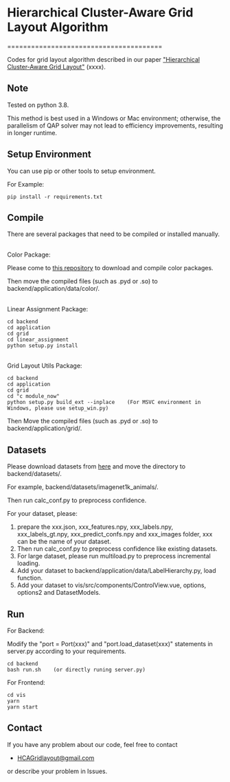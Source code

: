 Hierarchical Cluster-Aware Grid Layout Algorithm
===========================

=======================================

Codes for grid layout algorithm described in our paper ["Hierarchical Cluster-Aware Grid Layout"](https://xxxx) (xxxx).

Note
----------
Tested on python 3.8.

This method is best used in a Windows or Mac environment; otherwise, the parallelism of QAP solver may not lead to efficiency improvements, resulting in longer runtime.

Setup Environment
----------
You can use pip or other tools to setup environment.

For Example:
```
pip install -r requirements.txt
```



Compile
----------
There are several packages that need to be compiled or installed manually.

\
Color Package:

Please come to [this repository](https://xxxx) to download and compile color packages.

Then move the compiled files (such as .pyd or .so) to backend/application/data/color/.

\
Linear Assignment Package:
```
cd backend
cd application
cd grid
cd linear_assignment
python setup.py install
```

\
Grid Layout Utils Package:
```
cd backend
cd application
cd grid
cd "c module_now"
python setup.py build_ext --inplace    (For MSVC environment in Windows, please use setup_win.py)
```
Then Move the compiled files (such as .pyd or .so) to backend/application/grid/.

Datasets
----------
Please download datasets from [here](https://xxxx) and move the directory to backend/datasets/.

For example, backend/datasets/imagenet1k_animals/.

Then run calc_conf.py to preprocess confidence.

For your dataset, please:
1. prepare the xxx.json, xxx_features.npy, xxx_labels.npy, xxx_labels_gt.npy, xxx_predict_confs.npy and xxx_images folder, xxx can be the name of your dataset.
2. Then run calc_conf.py to preprocess confidence like existing datasets.
3. For large dataset, please run multiload.py to preprocess incremental loading.
4. Add your dataset to backend/application/data/LabelHierarchy.py, load function.
5. Add your dataset to vis/src/components/ControlView.vue, options, options2 and DatasetModels.

Run
----------
For Backend:

Modify the "port = Port(xxx)" and "port.load_dataset(xxx)" statements in server.py according to your requirements.
```
cd backend
bash run.sh    (or directly runing server.py)
```

For Frontend:
```
cd vis
yarn
yarn start
```


## Contact
If you have any problem about our code, feel free to contact
- HCAGridlayout@gmail.com

or describe your problem in Issues.
